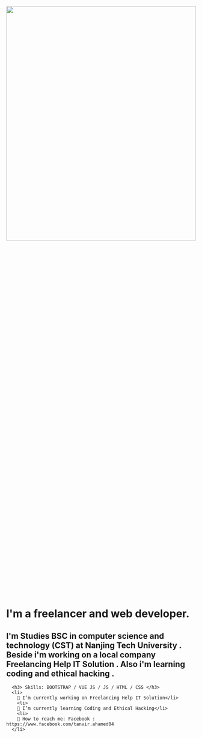 <!DOCTYPE html>
<html lang="en">
<head>
   
</head>
<body>
    <img src="https://img.wapka.org/008myq.png" width="100%" height="40%">
    <h1>I'm a freelancer and web developer. </h1>
       <h2> I'm Studies BSC in computer science and technology (CST) at Nanjing Tech University . Beside i'm working on a local company Freelancing Help IT Solution . Also i'm learning coding and ethical hacking .</h2>
        
      <h3> Skills: BOOTSTRAP / VUE JS / JS / HTML / CSS </h3>
      <li>
        🏃 I’m currently working on Freelancing Help IT Solution</li>
        <li>
        📖 I’m currently learning Coding and Ethical Hacking</li>
        <li>
        🎯 How to reach me: Facebook : https://www.facebook.com/tanvir.ahamed04
      </li>




</body>
</html>
